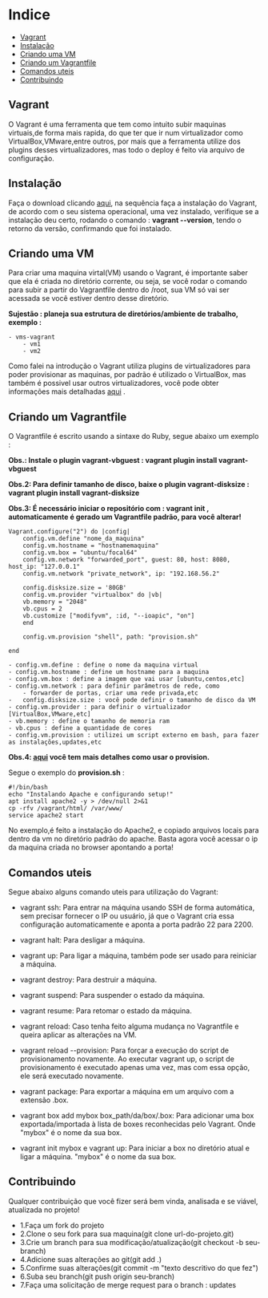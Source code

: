 # Indice
- [Vagrant](#vagrant)
- [Instalação](#instalação)
- [Criando uma VM](#criando-uma-vm)
- [Criando um Vagrantfile](#criando-um-vagrantfile)
- [Comandos uteis](#comandos-uteis)
- [Contribuindo](#contribuindo)
## Vagrant

O Vagrant é uma ferramenta que tem como intuito subir maquinas virtuais,de forma mais rapida, do que ter que ir num virtualizador como VirtualBox,VMware,entre outros, por mais que a ferramenta utilize dos plugins desses virtualizadores, mas todo o deploy é feito via arquivo de configuração.

## Instalação

Faça o download clicando <a href="https://www.vagrantup.com/Downloads">aqui</a>, na sequência faça a instalação do Vagrant, de acordo com o seu sistema operacional, uma vez instalado, verifique se a instalação deu certo, rodando o comando : <b>vagrant --version</b>, tendo o retorno da versão, confirmando que foi instalado.

## Criando uma VM

Para criar uma maquina virtal(VM) usando o Vagrant, é importante saber que ela é criada no diretório corrente, ou seja, se você rodar o comando para subir a partir do Vagrantfile dentro do /root, sua VM só vai ser acessada se você estiver dentro desse diretório.

<b>Sujestão : planeja sua estrutura de diretórios/ambiente de trabalho, exemplo : </b>
    
    - vms-vagrant
        - vm1
        - vm2

Como falei na introdução o Vagrant utiliza plugins de virtualizadores para poder provisionar as maquinas, por padrão é utilizado o VirtualBox, mas também é possivel usar outros virtualizadores, você pode obter informações mais detalhadas <a href="https://developer.hashicorp.com/vagrant/docs/providers">aqui</a> .

## Criando um Vagrantfile

O Vagrantfile é escrito usando a sintaxe do Ruby, segue abaixo um exemplo :


<b>Obs.: Instale o plugin vagrant-vbguest : vagrant plugin install vagrant-vbguest</b>

<b>Obs.2: Para definir tamanho de disco, baixe o plugin vagrant-disksize
: vagrant plugin install vagrant-disksize </b>

<b>Obs.3: É necessário iniciar o repositório com : vagrant init , automaticamente é gerado um Vagrantfile padrão, para você alterar!</b>

    Vagrant.configure("2") do |config|
        config.vm.define "nome_da_maquina"
        config.vm.hostname = "hostnamemaquina"
        config.vm.box = "ubuntu/focal64"
        config.vm.network "forwarded_port", guest: 80, host: 8080, host_ip: "127.0.0.1"
        config.vm.network "private_network", ip: "192.168.56.2"

        config.disksize.size = '80GB'
        config.vm.provider "virtualbox" do |vb|
        vb.memory = "2048"
        vb.cpus = 2
        vb.customize ["modifyvm", :id, "--ioapic", "on"]
        end

        config.vm.provision "shell", path: "provision.sh"

    end

    - config.vm.define : define o nome da maquina virtual
    - config.vm.hostname : define um hostname para a maquina
    - config.vm.box : define a imagem que vai usar [ubuntu,centos,etc]
    - config.vm.network : para definir parâmetros de rede, como
        - forwarder de portas, criar uma rede privada,etc
    -   config.disksize.size : você pode definir o tamanho de disco da VM
    - config.vm.provider : para definir o virtualizador [VirtualBox,VMware,etc]
    - vb.memory : define o tamanho de memoria ram
    - vb.cpus : define a quantidade de cores
    - config.vm.provision : utilizei um script externo em bash, para fazer as instalações,updates,etc

<b>Obs.4: <a href="https://developer.hashicorp.com/vagrant/docs/provisioning/shell">aqui</a> você tem mais detalhes como usar o provision.</b>

Segue o exemplo do <b>provision.sh</b> :

    #!/bin/bash
    echo "Instalando Apache e configurando setup!"
    apt install apache2 -y > /dev/null 2>&1
    cp -rfv /vagrant/html/ /var/www/
    service apache2 start

No exemplo,é feito a instalação do Apache2, e copiado arquivos locais para dentro da vm no diretório padrão do apache. Basta agora você acessar o ip da maquina criada no browser apontando a porta!

## Comandos uteis

Segue abaixo alguns comando uteis para utilização do Vagrant: 


- vagrant ssh: Para entrar na máquina usando SSH de forma automática, sem precisar fornecer o IP ou usuário, já que o Vagrant cria essa configuração automaticamente e aponta a porta padrão 22 para 2200.

- vagrant halt: Para desligar a máquina.

- vagrant up: Para ligar a máquina, também pode ser usado para reiniciar a máquina.

- vagrant destroy: Para destruir a máquina.

- vagrant suspend: Para suspender o estado da máquina.

- vagrant resume: Para retomar o estado da máquina.

- vagrant reload: Caso tenha feito alguma mudança no Vagrantfile e queira aplicar as alterações na VM.

- vagrant reload --provision: Para forçar a execução do script de provisionamento novamente. Ao executar vagrant up, o script de provisionamento é executado apenas uma vez, mas com essa opção, ele será executado novamente.

- vagrant package: Para exportar a máquina em um arquivo com a extensão .box.

- vagrant box add mybox box_path/da/box/.box: Para adicionar uma box exportada/importada à lista de boxes reconhecidas pelo Vagrant. Onde "mybox" é o nome da sua box.

- vagrant init mybox e vagrant up: Para iniciar a box no diretório atual e ligar a máquina. "mybox" é o nome da sua box.

## Contribuindo

Qualquer contribuição que você fizer será bem vinda, analisada e se viável, atualizada no projeto!

- 1.Faça um fork do projeto
- 2.Clone o seu fork para sua maquina(git clone url-do-projeto.git)
- 3.Crie um branch para sua modificação/atualização(git checkout -b seu-branch)
- 4.Adicione suas alterações ao git(git add .)
- 5.Confirme suas alterações(git commit -m "texto descritivo do que fez")
- 6.Suba seu branch(git push origin seu-branch)
- 7.Faça uma solicitação de merge request para o branch : updates